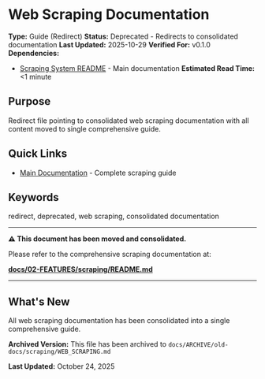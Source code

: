 # Web Scraping Documentation

**Type:** Guide (Redirect)
**Status:** Deprecated - Redirects to consolidated documentation
**Last Updated:** 2025-10-29
**Verified For:** v0.1.0
**Dependencies:**
- [Scraping System README](../02-FEATURES/scraping/README.md) - Main documentation
**Estimated Read Time:** <1 minute

## Purpose
Redirect file pointing to consolidated web scraping documentation with all content moved to single comprehensive guide.

## Quick Links
- [Main Documentation](../02-FEATURES/scraping/README.md) - Complete scraping guide

## Keywords
redirect, deprecated, web scraping, consolidated documentation

---

**⚠️ This document has been moved and consolidated.**

Please refer to the comprehensive scraping documentation at:

**[docs/02-FEATURES/scraping/README.md](02-FEATURES/scraping/README.md)**

---

## What's New

All web scraping documentation has been consolidated into a single comprehensive guide.

**Archived Version:** This file has been archived to `docs/ARCHIVE/old-docs/scraping/WEB_SCRAPING.md`

**Last Updated:** October 24, 2025
